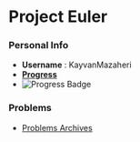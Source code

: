 # Project Euler


### Personal Info
- **Username** : KayvanMazaheri
- [**Progress**](https://projecteuler.net/progress=KayvanMazaheri)
- ![Progress Badge](https://projecteuler.net/profile/KayvanMazaheri.png)

### Problems
- [Problems Archives](https://projecteuler.net/archives)
